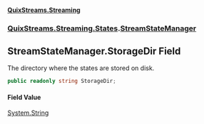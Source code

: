 #### [QuixStreams.Streaming](index.md 'index')
### [QuixStreams.Streaming.States](QuixStreams.Streaming.States.md 'QuixStreams.Streaming.States').[StreamStateManager](StreamStateManager.md 'QuixStreams.Streaming.States.StreamStateManager')

## StreamStateManager.StorageDir Field

The directory where the states are stored on disk.

```csharp
public readonly string StorageDir;
```

#### Field Value
[System.String](https://docs.microsoft.com/en-us/dotnet/api/System.String 'System.String')